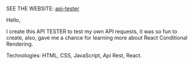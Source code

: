 SEE THE WEBSITE: [api-tester](https://api-tester-b9e21.web.app/)

Hello,

I create this API TESTER to test my own API requests, it was so fun to create, also, gave me a chance for learning more about React Conditional Rendering.

Technologies: HTML, CSS, JavaScript, Api Rest, React.


